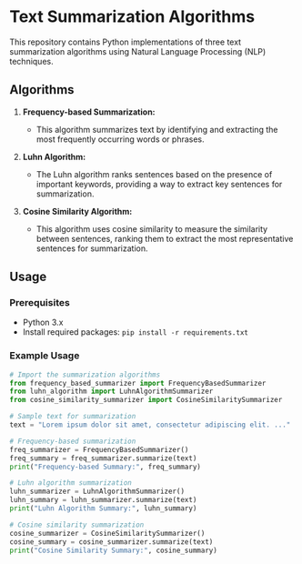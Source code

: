 # Text Summarization Algorithms

This repository contains Python implementations of three text summarization algorithms using Natural Language Processing (NLP) techniques.

## Algorithms

1. **Frequency-based Summarization:**
   - This algorithm summarizes text by identifying and extracting the most frequently occurring words or phrases.

2. **Luhn Algorithm:**
   - The Luhn algorithm ranks sentences based on the presence of important keywords, providing a way to extract key sentences for summarization.

3. **Cosine Similarity Algorithm:**
   - This algorithm uses cosine similarity to measure the similarity between sentences, ranking them to extract the most representative sentences for summarization.

## Usage

### Prerequisites

- Python 3.x
- Install required packages: `pip install -r requirements.txt`

### Example Usage

```python
# Import the summarization algorithms
from frequency_based_summarizer import FrequencyBasedSummarizer
from luhn_algorithm import LuhnAlgorithmSummarizer
from cosine_similarity_summarizer import CosineSimilaritySummarizer

# Sample text for summarization
text = "Lorem ipsum dolor sit amet, consectetur adipiscing elit. ..."

# Frequency-based summarization
freq_summarizer = FrequencyBasedSummarizer()
freq_summary = freq_summarizer.summarize(text)
print("Frequency-based Summary:", freq_summary)

# Luhn algorithm summarization
luhn_summarizer = LuhnAlgorithmSummarizer()
luhn_summary = luhn_summarizer.summarize(text)
print("Luhn Algorithm Summary:", luhn_summary)

# Cosine similarity summarization
cosine_summarizer = CosineSimilaritySummarizer()
cosine_summary = cosine_summarizer.summarize(text)
print("Cosine Similarity Summary:", cosine_summary)
